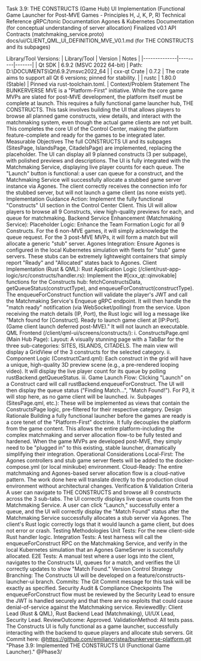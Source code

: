 Task 3.9: THE CONSTRUCTS (Game Hub) UI Implementation
(Functional Game Launcher for Post-MVE Games - Principles H, J, K, P, R)
Technical Reference
gRPC/tonic Documentation
Agones & Kubernetes Documentation (for conceptual understanding of server allocation)
Finalized v0.1 API Contracts (matchmaking_service.proto)
docs/ui/CLIENT_QML_UI_DEFINITION_MVE_V0.1.md (for THE CONSTRUCTS and its subpages)

Library/Tool Versions:
| Library/Tool | Version | Notes |
|--------------|---------|-------|
| Qt SDK | 6.9.2 (MSVC 2022 64-bit) | Path: D:\DOCUMENTS\Qt\6.9.2\msvc2022_64 |
| cxx-qt Crate | 0.7.2 | The crate aims to support all Qt 6 versions; pinned for stability. |
| rustc | 1.80.0 (Stable) | Pinned via rust-toolchain.toml. |
Context/Problem Statement
The BUNKERVERSE MVE is a "Platform-First" initiative. While the core game MVPs are slated for post-MVE development, the platform itself must be complete at launch. This requires a fully functional game launcher hub, THE CONSTRUCTS. This task involves building the UI that allows players to browse all planned game constructs, view details, and interact with the matchmaking system, even though the actual game clients are not yet built. This completes the core UI of the Control Center, making the platform feature-complete and ready for the games to be integrated later.
Measurable Objectives
The full CONSTRUCTS UI and its subpages (SitesPage, IslandsPage, CitadelsPage) are implemented, replacing the placeholder.
The UI can display all 9 planned constructs (3 per subpage), with polished previews and descriptions.
The UI is fully integrated with the Matchmaking Service, displaying live player counts for each queue.
The "Launch" button is functional: a user can queue for a construct, and the Matchmaking Service will successfully allocate a stubbed game server instance via Agones.
The client correctly receives the connection info for the stubbed server, but will not launch a game client (as none exists yet).
Implementation Guidance
Action: Implement the fully functional "Constructs" UI section in the Control Center Client. This UI will allow players to browse all 9 Constructs, view high-quality previews for each, and queue for matchmaking.
Backend Service Enhancement (Matchmaking Service):
Placeholder Logic: Enhance the Team Formation Logic for all 9 Constructs. For the 6 non-MVE games, it will simply acknowledge the queue request. For the 3 post-MVE MVPs, it will form a match but will allocate a generic "stub" server.
Agones Integration: Ensure Agones is configured in the local Kubernetes simulation with fleets for "stub" game servers. These stubs can be extremely lightweight containers that simply report "Ready" and "Allocated" states back to Agones.
Client Implementation (Rust & QML):
Rust Application Logic (/client/rust-app-logic/src/constructs/handler.rs):
Implement the #[cxx_qt::qinvokable] functions for the Constructs hub: fetchConstructsData, getQueueStatus(constructType), and enqueueForConstruct(constructType).
The enqueueForConstruct function will validate the player's JWT and call the Matchmaking Service's Enqueue gRPC endpoint. It will then handle the "match ready" notification (via WebSocket/polling) from the service.
Upon receiving the match details (IP, Port), the Rust logic will log a message like "Match found for [Construct]. Ready to launch game client at [IP:Port]. (Game client launch deferred post-MVE)." It will not launch an executable.
QML Frontend (/client/qml-ui/screens/constructs/):
i. ConstructsPage.qml (Main Hub Page):
Layout: A visually stunning page with a TabBar for the three sub-categories: SITES, ISLANDS, CITADELS. The main view will display a GridView of the 3 constructs for the selected category.
ii. Component Logic (ConstructCard.qml): Each construct in the grid will have a unique, high-quality 3D preview scene (e.g., a pre-rendered looping video). It will display the live player count for its queue by polling rustBackend.getQueueStatus.
iii. Game Launch Flow: Clicking "Launch" on a Construct card will call rustBackend.enqueueForConstruct. The UI will then display the queue status ("Finding Match...", "Match Found!"). For P3, it will stop here, as no game client will be launched.
iv. Subpages (SitesPage.qml, etc.): These will be implemented as views that contain the ConstructsPage logic, pre-filtered for their respective category.
Design Rationale
Building a fully functional launcher before the games are ready is a core tenet of the "Platform-First" doctrine. It fully decouples the platform from the game content. This allows the entire platform-including the complex matchmaking and server allocation flow-to be fully tested and hardened. When the game MVPs are developed post-MVE, they simply need to be "plugged in" to this existing, stable launcher, dramatically simplifying their integration.
Operational Considerations
Local-First: The Agones controllers and stub game server fleets will be added to the docker-compose.yml (or local minikube) environment.
Cloud-Ready: The entire matchmaking and Agones-based server allocation flow is a cloud-native pattern. The work done here will translate directly to the production cloud environment without architectural changes.
Verification & Validation Criteria
A user can navigate to THE CONSTRUCTS and browse all 9 constructs across the 3 sub-tabs.
The UI correctly displays live queue counts from the Matchmaking Service.
A user can click "Launch," successfully enter a queue, and the UI will correctly display the "Match Found" status after the Matchmaking Service successfully allocates a stub server via Agones.
The client's Rust logic correctly logs that it would launch a game client, but does not error or crash.
Testing Methodologies
Unit Tests: For the new client-side Rust handler logic.
Integration Tests: A test harness will call the enqueueForConstruct RPC on the Matchmaking Service, and verify in the local Kubernetes simulation that an Agones GameServer is successfully allocated.
E2E Tests: A manual test where a user logs into the client, navigates to the Constructs UI, queues for a match, and verifies the UI correctly updates to show "Match Found."
Version Control Strategy
Branching: The Constructs UI will be developed on a feature/constructs-launcher-ui branch.
Commits: The Git Commit message for this task will be exactly as specified.
Security Audit & Compliance Checkpoints
The enqueueForConstruct flow must be reviewed by the Security Lead to ensure the JWT is handled securely and that there are no exploits that could cause denial-of-service against the Matchmaking service.
ReviewedBy: Client Lead (Rust & QML), Rust Backend Lead (Matchmaking), UI/UX Lead, Security Lead.
ReviewOutcome: Approved.
ValidationMethod: All tests pass. The Constructs UI is fully functional as a game launcher, successfully interacting with the backend to queue players and allocate stub servers.
Git Commit here: @https://github.com/emiliancristea/bunkerverse-platform.git "Phase 3.9: Implemented THE CONSTRUCTS UI (Functional Game Launcher)." @Phase3/